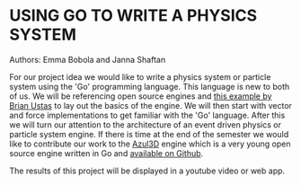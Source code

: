 # USING GO TO WRITE A PHYSICS SYSTEM

Authors: Emma Bobola and Janna Shaftan

For our project idea we would like to write a physics system or particle system using the 'Go' programming language. This language is new to both of us. We will be referencing open source engines and [this example by Brian Ustas](https://github.com/ustasb/emoji_soup) to lay out the basics of the engine. We will then start with vector and force implementations to get familiar with the 'Go' language. After this we will turn our attention to the architecture of an event driven physics or particle system engine. If there is time at the end of the semester we would like to contribute our work to the [Azul3D](https://azul3d.org/) engine which is a very young open source engine written in Go and [available on Github](https://github.com/azul3d).

The results of this project will be displayed in a youtube video or web app.
